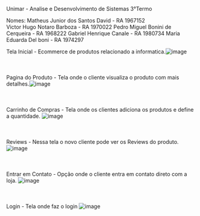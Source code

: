 Unimar - Analise e Desenvolvimento de Sistemas 3°Termo 

Nomes: 
Matheus Junior dos Santos David - RA 1967152  
Victor Hugo Notaro Barboza - RA 1970022
Pedro Miguel Bonini de Cerqueira - RA 1968222
Gabriel Henrique Canale - RA 1980734
Maria Eduarda Del boni - RA 1974297


Tela Inicial - Ecommerce de produtos relacionado a informatica.![image](https://github.com/pedrocbp/VIMA-eccomerce/assets/128000408/a35bd78e-670d-4315-a54c-24d02d7af792) <br></br><br></br>
Pagina do Produto - Tela onde o cliente visualiza o produto com mais detalhes.![image](https://github.com/pedrocbp/VIMA-eccomerce/assets/128000408/3a9a5f6a-fa0e-452e-8b0c-0576a44d1191)<br></br><br></br>
Carrinho de Compras - Tela onde os clientes adiciona os produtos e define a quantidade. ![image](https://github.com/pedrocbp/VIMA-eccomerce/assets/128000408/01b1d110-b98d-49de-aa6d-97a7db870e2a)<br></br><br></br>
Reviews - Nessa tela o novo cliente pode ver os Reviews do produto. ![image](https://github.com/pedrocbp/VIMA-eccomerce/assets/128000408/d4552456-1ca4-40dc-8fd6-03d92f697ee5)<br></br><br></br>
Entrar em Contato - Opção onde o cliente entra em contato direto com a loja. ![image](https://github.com/pedrocbp/VIMA-eccomerce/assets/128000408/bff2a443-0c1e-40bc-abdb-5539d73960f6)<br></br><br></br>
Login - Tela onde faz o login ![image](https://github.com/pedrocbp/VIMA-eccomerce/assets/128000408/3d2ca3c4-ab7c-4f6e-9bbf-a63d5773cef4)<br></br>









